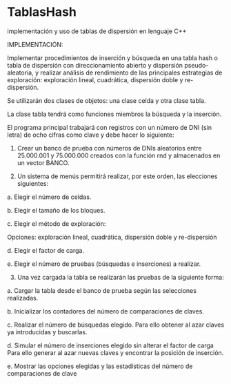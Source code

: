 TablasHash
==========

implementación y uso de tablas de dispersión en lenguaje C++

IMPLEMENTACIÓN: 

Implementar procedimientos de inserción y búsqueda en una tabla hash o tabla de dispersión con direccionamiento 
abierto y dispersión pseudo-aleatoria, y realizar análisis de rendimiento de las principales estrategias de 
exploración: exploración lineal, cuadrática, dispersión doble y re-dispersión.

Se utilizarán dos clases de objetos: una clase celda y otra clase tabla. 

La clase tabla tendrá como funciones miembros la búsqueda y la inserción.


El programa principal trabajará con registros con un número de DNI (sin letra) de ocho cifras como clave y debe
hacer lo siguiente:


1. Crear un banco de prueba con números de DNIs aleatorios entre 25.000.001 y 75.000.000
creados con la función rnd y almacenados en un vector BANCO.


2. Un sistema de menús permitirá realizar, por este orden, las elecciones siguientes:

a. Elegir el número de celdas.

b. Elegir el tamaño de los bloques.

c. Elegir el método de exploración:

Opciones: exploración lineal, cuadrática, dispersión doble y re-dispersión

d. Elegir el factor de carga.

e. Elegir el número de pruebas (búsquedas e inserciones) a realizar.


3. Una vez cargada la tabla se realizarán las pruebas de la siguiente forma:

a. Cargar la tabla desde el banco de prueba según las selecciones realizadas.

b. Inicializar los contadores del número de comparaciones de claves.

c. Realizar el número de búsquedas elegido.
Para ello obtener al azar claves ya introducidas y buscarlas.

d. Simular el número de inserciones elegido sin alterar el factor de carga
Para ello generar al azar nuevas claves y encontrar la posición de inserción.

e. Mostrar las opciones elegidas y las estadísticas del número de comparaciones de clave
